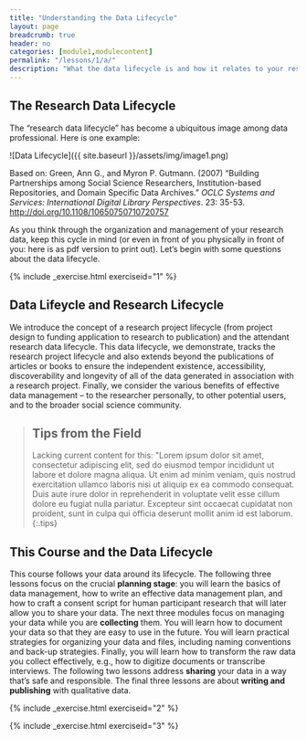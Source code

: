 ```yaml
---
title: "Understanding the Data Lifecycle"
layout: page
breadcrumb: true
header: no
categories: [module1,modulecontent]
permalink: "/lessons/1/a/"
description: "What the data lifecycle is and how it relates to your research"
---
```



## The Research Data Lifecycle

The “research data lifecycle” has become a ubiquitous image among data
professional. Here is one example:

![Data Lifecycle]({{ site.baseurl }}/assets/img/image1.png)

Based on: Green, Ann G., and Myron P. Gutmann. (2007) “Building
Partnerships among Social Science Researchers, Institution-based
Repositories, and Domain Specific Data Archives.” *OCLC Systems and
Services: International Digital Library Perspectives*. 23: 35-53.
<http://doi.org/10.1108/10650750710720757>

As you think through the organization and management of your research
data, keep this cycle in mind (or even in front of you physically in
front of you: here is as pdf version to print out). Let’s begin with
some questions about the data lifecycle.

{% include _exercise.html exerciseid="1" %}

## Data Lifeycle and Research Lifecycle

 We introduce the concept of a research project lifecycle (from project design to funding application to research to publication) and the attendant research data lifecycle. This data lifecycle, we demonstrate, tracks the research project lifecycle and also extends beyond the publications of articles or books to ensure the independent existence, accessibility, discoverability and longevity of all of the data generated in association with a research project. Finally, we consider the various benefits of effective data management – to the researcher personally, to other potential users, and to the broader social science community.

> ## Tips from the Field
>
> Lacking current content for this: "Lorem ipsum dolor sit amet,
> consectetur adipiscing elit, sed do eiusmod tempor incididunt ut labore
> et dolore magna aliqua. Ut enim ad minim veniam, quis nostrud
> exercitation ullamco laboris nisi ut aliquip ex ea commodo consequat.
> Duis aute irure dolor in reprehenderit in voluptate velit esse cillum
> dolore eu fugiat nulla pariatur. Excepteur sint occaecat cupidatat non
> proident, sunt in culpa qui officia deserunt mollit anim id est laborum.
{:.tips}

## This Course and the Data Lifecycle

This course follows your data around its lifecycle. The following three
lessons focus on the crucial **planning stage**: you will learn the
basics of data management, how to write an effective data management
plan, and how to craft a consent script for human participant research
that will later allow you to share your data. The next three modules
focus on managing your data while you are **collecting** them. You will
learn how to document your data so that they are easy to use in the
future. You will learn practical strategies for organizing your data and
files, including naming conventions and back-up strategies. Finally, you
will learn how to transform the raw data you collect effectively, e.g.,
how to digitize documents or transcribe interviews. The following two
lessons address **sharing** your data in a way that’s safe and
responsible. The final three lessons are about **writing and
publishing** with qualitative data.

{% include _exercise.html exerciseid="2" %}

{% include _exercise.html exerciseid="3" %}
